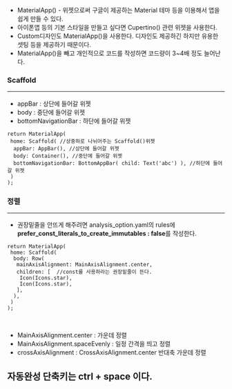 - MaterialApp() - 위젯으로써 구글이 제공하는 Material 테마 등을 이용해서 앱을 쉽게 만들 수 있다.<br>
- 아이폰앱 등의 기본 스타일을 만들고 싶다면 Cupertino() 관련 위젯을 사용한다.<br>
- Custom디자인도 MaterialApp()을 사용한다. 디자인도 제공하긴 하지만 유용한 셋팅 등을 제공하기 때문이다.<br>
- MaterialApp()을 빼고 개인적으로 코드를 작성하면 코드량이 3~4배 정도 늘어난다. 

### Scaffold<hr>

- appBar : 상단에 들어갈 위젯
- body : 중단에 들어갈 위젯
- bottomNavigationBar : 하단에 들어갈 위젯

```
return MaterialApp(
 home: Scaffold( //상중하로 나뉘어주는 Scaffold()위젯
  appBar: AppBar(), //상단에 들어갈 위젯
  body: Container(), //중단에 들어갈 위젯
  bottomNavigationBar: BottomAppBar( child: Text('abc') ), //하단에 들어갈 위젯
 )
);
```

### 정렬<hr>

- 권장밑줄을 안뜨게 해주려면 analysis_option.yaml의 rules에 **prefer_const_literals_to_create_immutables : false**를 작성한다.

```
return MaterialApp(
 home: Scaffold( 
  body: Row(
   mainAxisAlignment: MainAxisAlignment.center,
   children: [  //const를 사용하라는 권장밑줄이 뜬다.
    Icon(Icons.star),
    Icon(Icons.star),
   ],
  ),
 )
);
```
<br>

- MainAxisAlignment.center : 가운데 정렬
- MainAxisAlignment.spaceEvenly : 일정 간격을 띄고 정렬
- crossAxisAlignment : CrossAxisAlignment.center 반대축 가운데 정렬

## 자동완성 단축키는 ctrl + space 이다.